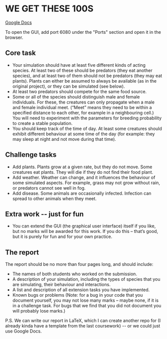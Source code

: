 # WE GET THESE 100S

[Google Docs](https://docs.google.com/document/d/14-HuoK5tUVpEVj2pL6A5acK-5UiRciUfZDvJvdfa1uY/edit)

To open the GUI, add port 6080 under the "Ports" section and open it in the browser.

## Core task
- Your simulation should have at least five different kinds of acting species. At least two of these should be predators (they eat another species), and at least two of them should not be predators (they may eat plants). Plants can either be assumed to always be available (as in the original project), or they can be simulated (see below).
- At least two predators should compete for the same food source.
- Some or all of the species should distinguish male and female individuals. For these, the creatures can only propagate when a male and female individual meet. (“Meet” means they need to be within a specified distance to each other, for example in a neighbouring cell.) You will need to experiment with the parameters for breeding probability to create a stable population.
- You should keep track of the time of day. At least some creatures should exhibit different behaviour at some time of the day (for example: they may sleep at night and not move during that time).

## Challenge tasks
- Add plants. Plants grow at a given rate, but they do not move. Some creatures eat plants. They will die if they do not find their food plant.
- Add weather. Weather can change, and it influences the behaviour of some simulated aspects. For example, grass may not grow without rain, or predators cannot see well in fog.
- Add disease. Some animals are occasionally infected. Infection can spread to other animals when they meet.

## Extra work -- just for fun
- You can extend the GUI (the graphical user interface) itself if you like, but no marks will be awarded for this work. If you do this – that’s good, but it is purely for fun and for your own practice.

## The report

The report should be no more than four pages long, and should include:
- The names of both students who worked on the submission.
- A description of your simulation, including the types of species that you are simulating, their behaviour and interactions.
- A list and description of all extension tasks you have implemented.
- Known bugs or problems (Note: for a bug in your code that you document yourself, you may not lose many marks – maybe none, if it is in a challenge task. For bugs that we find that you did not document you will probably lose marks.)

P.S. We can write our report in LaTeX, which I can create another repo for (I already kinda have a template from the last coursework) -- or we could just use Google Docs.